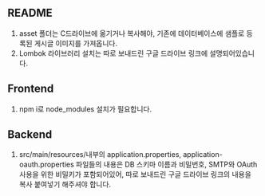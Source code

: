 ## README
1. asset 폴더는 C드라이브에 옮기거나 복사해야, 기존에 데이터베이스에 샘플로 등록된 게시글 이미지를 가져옵니다.
2. Lombok 라이브러리 설치는 따로 보내드린 구글 드라이브 링크에 설명되어있습니다.

## Frontend
1. npm i로 node_modules 설치가 필요합니다.

## Backend
1. src/main/resources/내부의 application.properties, application-oauth.properties 파일들의 내용은 DB 스키마 이름과 비밀번호, SMTP와 OAuth 사용을 위한 비밀키가 포함되어있어, 따로 보내드린 구글 드라이브 링크의 내용을 복사 붙여넣기 해주셔야 합니다.
